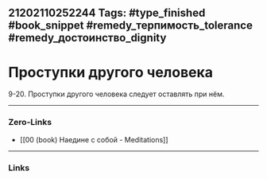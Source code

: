 21202110252244
Tags: #type_finished #book_snippet #remedy_терпимость_tolerance #remedy_достоинство_dignity
---
# Проступки другого человека

 9-20. Проступки другого человека следует оставлять при нём. 

---
### Zero-Links
- [[00 (book) Наедине с собой - Meditations]]
---
### Links
